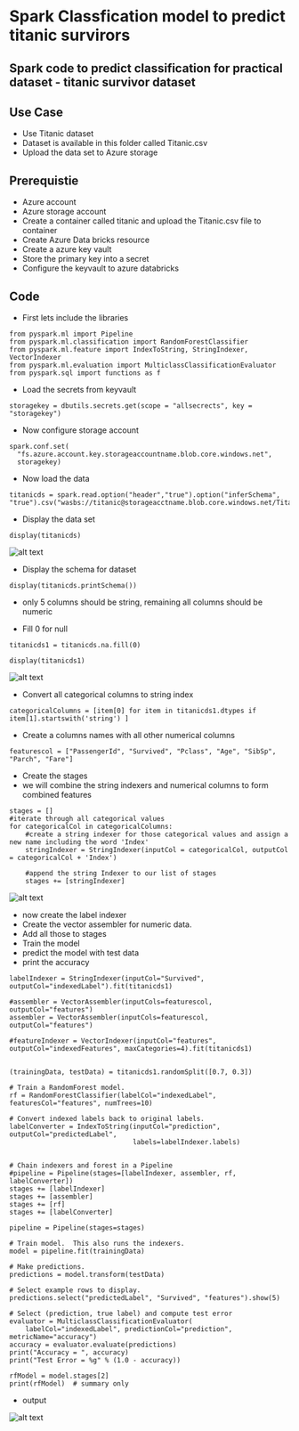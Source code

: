 # Spark Classfication model to predict titanic survirors

## Spark code to predict classification for practical dataset - titanic survivor dataset

## Use Case

- Use Titanic dataset
- Dataset is available in this folder called Titanic.csv
- Upload the data set to Azure storage

## Prerequistie

- Azure account
- Azure storage account
- Create a container called titanic and upload the Titanic.csv file to container
- Create Azure Data bricks resource
- Create a azure key vault
- Store the primary key into a secret
- Configure the keyvault to azure databricks

## Code

- First lets include the libraries

```
from pyspark.ml import Pipeline
from pyspark.ml.classification import RandomForestClassifier
from pyspark.ml.feature import IndexToString, StringIndexer, VectorIndexer
from pyspark.ml.evaluation import MulticlassClassificationEvaluator
from pyspark.sql import functions as f
```

- Load the secrets from keyvault

```
storagekey = dbutils.secrets.get(scope = "allsecrects", key = "storagekey")
```

- Now configure storage account

```
spark.conf.set(
  "fs.azure.account.key.storageaccountname.blob.core.windows.net",
  storagekey)
```

- Now load the data

```
titanicds = spark.read.option("header","true").option("inferSchema", "true").csv("wasbs://titanic@storageacctname.blob.core.windows.net/Titanic.csv")
```

- Display the data set

```
display(titanicds)
```

![alt text](https://github.com/balakreshnan/Samples2021/blob/main/SparkML/images/titanic1.jpg "Service Health")

- Display the schema for dataset

```
display(titanicds.printSchema())
```

- only 5 columns should be string, remaining all columns should be numeric

- Fill 0 for null

```
titanicds1 = titanicds.na.fill(0)
```

```
display(titanicds1)
```

![alt text](https://github.com/balakreshnan/Samples2021/blob/main/SparkML/images/titanic2.jpg "Service Health")


- Convert all categorical columns to string index

```
categoricalColumns = [item[0] for item in titanicds1.dtypes if item[1].startswith('string') ]
```

- Create a columns names with all other numerical columns

```
featurescol = ["PassengerId", "Survived", "Pclass", "Age", "SibSp", "Parch", "Fare"]
```

- Create the stages
- we will combine the string indexers and numerical columns to form combined features

```
stages = []
#iterate through all categorical values
for categoricalCol in categoricalColumns:
    #create a string indexer for those categorical values and assign a new name including the word 'Index'
    stringIndexer = StringIndexer(inputCol = categoricalCol, outputCol = categoricalCol + 'Index')

    #append the string Indexer to our list of stages
    stages += [stringIndexer]
```

![alt text](https://github.com/balakreshnan/Samples2021/blob/main/SparkML/images/titanic3.jpg "Service Health")

- now create the label indexer
- Create the vector assembler for numeric data.
- Add all those to stages
- Train the model
- predict the model with test data
- print the accuracy

```
labelIndexer = StringIndexer(inputCol="Survived", outputCol="indexedLabel").fit(titanicds1)

#assembler = VectorAssembler(inputCols=featurescol, outputCol="features")
assembler = VectorAssembler(inputCols=featurescol, outputCol="features")

#featureIndexer = VectorIndexer(inputCol="features", outputCol="indexedFeatures", maxCategories=4).fit(titanicds1)


(trainingData, testData) = titanicds1.randomSplit([0.7, 0.3])

# Train a RandomForest model.
rf = RandomForestClassifier(labelCol="indexedLabel", featuresCol="features", numTrees=10)

# Convert indexed labels back to original labels.
labelConverter = IndexToString(inputCol="prediction", outputCol="predictedLabel",
                               labels=labelIndexer.labels)


# Chain indexers and forest in a Pipeline
#pipeline = Pipeline(stages=[labelIndexer, assembler, rf, labelConverter])
stages += [labelIndexer]
stages += [assembler]
stages += [rf]
stages += [labelConverter]

pipeline = Pipeline(stages=stages)

# Train model.  This also runs the indexers.
model = pipeline.fit(trainingData)

# Make predictions.
predictions = model.transform(testData)

# Select example rows to display.
predictions.select("predictedLabel", "Survived", "features").show(5)

# Select (prediction, true label) and compute test error
evaluator = MulticlassClassificationEvaluator(
    labelCol="indexedLabel", predictionCol="prediction", metricName="accuracy")
accuracy = evaluator.evaluate(predictions)
print("Accuracy = ", accuracy)
print("Test Error = %g" % (1.0 - accuracy))

rfModel = model.stages[2]
print(rfModel)  # summary only
```

- output

![alt text](https://github.com/balakreshnan/Samples2021/blob/main/SparkML/images/titanic4.jpg "Service Health")